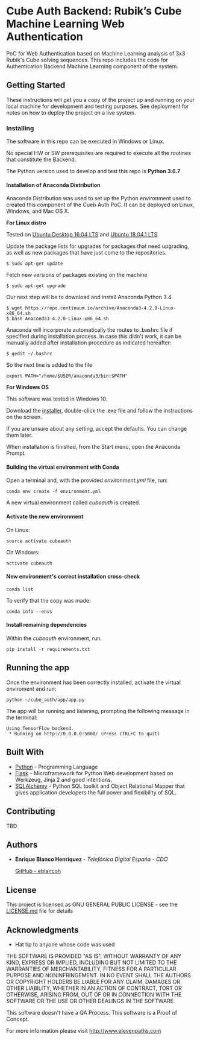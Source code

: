 # Cube Auth Backend: Rubik’s Cube Machine Learning Web Authentication

PoC for Web Authentication based on Machine Learning analysis of 3x3 Rubik's Cube solving sequences. This repo includes the code for Authentication Backend Machine Learning component of the system.

## Getting Started

These instructions will get you a copy of the project up and running on your local machine for development and testing purposes. See deployment for notes on how to deploy the project on a live system.

### Installing

The software in this repo can be executed in Windows or Linux.

No special HW or SW prerequisites are required to execute all the routines that constitute the Backend.

The Python version used to develop and test this repo is **Python 3.6.7**

#### Installation of Anaconda Distribution

Anaconda Distribution was used to set up the Python environment used to created this component of  the Cueb Auth PoC. It can be deployed on Linux, Windows, and Mac OS X.

**For Linux distro**

Tested on [Ubuntu Desktop 16.04 LTS](http://releases.ubuntu.com/16.04/) and [Ubuntu 18.04.1 LTS](https://www.ubuntu.com/download/desktop)


Update the package lists for upgrades for packages that need upgrading, as well as new packages that have just come to the repositories.

```
$ sudo apt-get update
```

Fetch new versions of packages existing on the machine

```
$ sudo apt-get upgrade
```


Our next step will be to download and install Anaconda Python 3.4

```
$ wget https://repo.continuum.io/archive/Anaconda3-4.2.0-Linux-x86_64.sh
$ bash Anaconda3-4.2.0-Linux-x86_64.sh
```

Anaconda will incorporate automatically the routes to .bashrc file if specified during installation process.
In case this didn't work, it can be manually added after installation procedure as indicated hereafter:

```
$ gedit ~/.bashrc
```
So the next line is added to the file

```
export PATH="/home/$USER/anaconda3/bin:$PATH"
```

**For Windows OS**

This software was tested in Windows 10.

Download the [installer](https://repo.continuum.io/archive/Anaconda3-4.2.0-Windows-x86_64.exe), double-click the .exe file and follow the instructions on the screen.

If you are unsure about any setting, accept the defaults. You can change them later.

When installation is finished, from the Start menu, open the Anaconda Prompt.

#### Building the virtual environment with Conda

Open a terminal and, with the provided _environment.yml_ file, run:

```
conda env create -f environment.yml
```

A new virtual environment called _cubeauth_ is created.


#### Activate the new environment

On Linux:

```
source activate cubeauth
```

On Windows: 

```
activate cubeauth
```


#### New environment's correct installation cross-check

```
conda list
```

To verify that the copy was made:
```
conda info --envs
```

#### Install remaining dependencies

Within the _cubeauth_ environment, run.
```
pip install -r requirements.txt
```

## Running the app

Once the environment has been correctly installed, activate the virtual enviroment and run:


```
python ~/cube_auth/app/app.py
```

The app will be running and listening, prompting the following message in the terminal:
```
Using TensorFlow backend.
 * Running on http://0.0.0.0:5000/ (Press CTRL+C to quit)
```


## Built With

* [Python](https://www.python.org/) - Programming Language
* [Flask](http://flask.pocoo.org/) - Microframework for Python Web development based on Werkzeug, Jinja 2 and good intentions.
* [SQLAlchemy](https://www.sqlalchemy.org/) - Python SQL toolkit and Object Relational Mapper that gives application developers the full power and flexibility of SQL.

## Contributing

TBD


## Authors

* **Enrique Blanco Henríquez** - *Telefónica Digital España - CDO* 

    [GitHub - eblancoh](https://github.com/eblancoh)


## License

This project is licensed as GNU GENERAL PUBLIC LICENSE - see the [LICENSE.md](LICENSE.md) file for details

## Acknowledgments

* Hat tip to anyone whose code was used


THE SOFTWARE IS PROVIDED "AS IS", WITHOUT WARRANTY OF ANY KIND, EXPRESS OR IMPLIED, INCLUDING BUT NOT LIMITED TO THE WARRANTIES OF MERCHANTABILITY, FITNESS FOR A PARTICULAR PURPOSE AND NONINFRINGEMENT. IN NO EVENT SHALL THE AUTHORS OR COPYRIGHT HOLDERS BE LIABLE FOR ANY CLAIM, DAMAGES OR OTHER LIABILITY, WHETHER IN AN ACTION OF CONTRACT, TORT OR OTHERWISE, ARISING FROM, OUT OF OR IN CONNECTION WITH THE SOFTWARE OR THE USE OR OTHER DEALINGS IN THE SOFTWARE.

This software doesn't have a QA Process. This software is a Proof of Concept.

For more information please visit http://www.elevenpaths.com